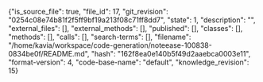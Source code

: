 {"is_source_file": true, "file_id": 17, "git_revision": "0254c08e74b81f2f5ff9bf19a213f08c71ff8dd7", "state": 1, "description": "", "external_files": [], "external_methods": [], "published": [], "classes": [], "methods": [], "calls": [], "search-terms": [], "filename": "/home/kavia/workspace/code-generation/noteease-100838-0834be0f/README.md", "hash": "162f8ea0e140b5f49d2aaebca0003e11", "format-version": 4, "code-base-name": "default", "knowledge_revision": 15}